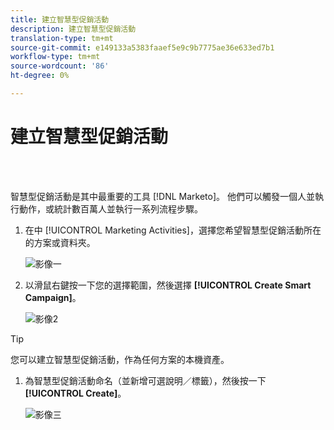 ```yaml
---
title: 建立智慧型促銷活動
description: 建立智慧型促銷活動
translation-type: tm+mt
source-git-commit: e149133a5383faaef5e9c9b7775ae36e633ed7b1
workflow-type: tm+mt
source-wordcount: '86'
ht-degree: 0%

---
```



# 建立智慧型促銷活動

<br> 

智慧型促銷活動是其中最重要的工具 [!DNL Marketo]。 他們可以觸發一個人並執行動作，或統計數百萬人並執行一系列流程步驟。

1. 在中 [!UICONTROL Marketing Activities]，選擇您希望智慧型促銷活動所在的方案或資料夾。

   ![影像一](/help/sky/assets/smart-campaigns/create-a-smart-campaign/create-a-smart-campaign-1.png)

1. 以滑鼠右鍵按一下您的選擇範圍，然後選擇 **[!UICONTROL Create Smart Campaign]**。

   ![影像2](/help/sky/assets/smart-campaigns/create-a-smart-campaign/create-a-smart-campaign-2.png)

>[!TIP]
>
>您可以建立智慧型促銷活動，作為任何方案的本機資產。

1. 為智慧型促銷活動命名（並新增可選說明／標籤），然後按一下 **[!UICONTROL Create]**。

   ![影像三](/help/sky/assets/smart-campaigns/create-a-smart-campaign/create-a-smart-campaign-3.png)
